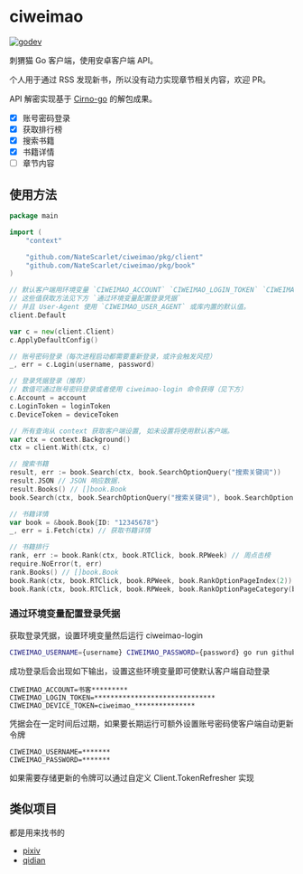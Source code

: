 # ciweimao

[![godev](https://img.shields.io/static/v1?label=godev&message=reference&color=00add8)](https://pkg.go.dev/github.com/NateScarlet/ciweimao/pkg)

刺猬猫 Go 客户端，使用安卓客户端 API。

个人用于通过 RSS 发现新书，所以没有动力实现章节相关内容，欢迎 PR。

API 解密实现基于 [Cirno-go](https://github.com/zsakvo/Cirno-go) 的解包成果。

- [x] 账号密码登录
- [x] 获取排行榜
- [x] 搜索书籍
- [x] 书籍详情
- [ ] 章节内容

## 使用方法

```go
package main

import (
    "context"

    "github.com/NateScarlet/ciweimao/pkg/client"
    "github.com/NateScarlet/ciweimao/pkg/book"
)

// 默认客户端用环境变量 `CIWEIMAO_ACCOUNT` `CIWEIMAO_LOGIN_TOKEN` `CIWEIMAO_DEVICE_TOKEN` 登录。
// 这些值获取方法见下方 `通过环境变量配置登录凭据`
// 并且 User-Agent 使用 `CIWEIMAO_USER_AGENT` 或库内置的默认值。
client.Default

var c = new(client.Client)
c.ApplyDefaultConfig()

// 账号密码登录（每次进程启动都需要重新登录，或许会触发风控）
_, err = c.Login(username, password)

// 登录凭据登录（推荐）
// 数值可通过账号密码登录或者使用 ciweimao-login 命令获得（见下方）
c.Account = account
c.LoginToken = loginToken
c.DeviceToken = deviceToken

// 所有查询从 context 获取客户端设置, 如未设置将使用默认客户端。
var ctx = context.Background()
ctx = client.With(ctx, c)

// 搜索书籍
result, err := book.Search(ctx, book.SearchOptionQuery("搜索关键词"))
result.JSON // JSON 响应数据.
result.Books() // []book.Book
book.Search(ctx, book.SearchOptionQuery("搜索关键词"), book.SearchOptionPageIndex(1)) // 获取第二页

// 书籍详情
var book = &book.Book{ID: "12345678"}
_, err = i.Fetch(ctx) // 获取书籍详情

// 书籍排行
rank, err := book.Rank(ctx, book.RTClick, book.RPWeek) // 周点击榜
require.NoError(t, err)
rank.Books() // []book.Book
book.Rank(ctx, book.RTClick, book.RPWeek, book.RankOptionPageIndex(2)) // 第二页
book.Rank(ctx, book.RTClick, book.RPWeek, book.RankOptionPageCategory(book.C免费同人)) // 分类筛选
```

### 通过环境变量配置登录凭据

获取登录凭据，设置环境变量然后运行 ciweimao-login

```bash
CIWEIMAO_USERNAME={username} CIWEIMAO_PASSWORD={password} go run github.com/NateScarlet/ciweimao/cmd/ciweimao-login
```

成功登录后会出现如下输出，设置这些环境变量即可使默认客户端自动登录

```shell
CIWEIMAO_ACCOUNT=书客*********
CIWEIMAO_LOGIN_TOKEN=******************************
CIWEIMAO_DEVICE_TOKEN=ciweimao_***************
```

凭据会在一定时间后过期，如果要长期运行可额外设置账号密码使客户端自动更新令牌

```shell
CIWEIMAO_USERNAME=*******
CIWEIMAO_PASSWORD=*******
```

如果需要存储更新的令牌可以通过自定义 Client.TokenRefresher 实现

## 类似项目

都是用来找书的

- [pixiv](https://github.com/NateScarlet/pixiv)
- [qidian](https://github.com/NateScarlet/qidian)
